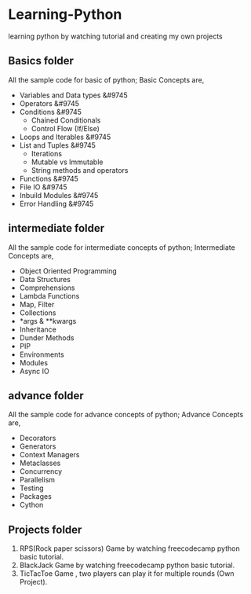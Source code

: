 # Learning-Python
learning python by watching tutorial and creating my own projects

## Basics folder 
  All the sample code for basic of python;
  Basic Concepts are,
  - Variables and Data types &#9745
  - Operators &#9745
  - Conditions &#9745
    - Chained Conditionals
    - Control Flow (If/Else)
  - Loops and Iterables &#9745
  - List and Tuples &#9745
    - Iterations
    - Mutable vs Immutable
    - String methods and operators
  - Functions &#9745
  - File IO &#9745
  - Inbuild Modules &#9745
  - Error Handling &#9745

## intermediate folder
  All the sample code for intermediate concepts of python;
  Intermediate Concepts are,
  - Object Oriented Programming
  - Data Structures
  - Comprehensions 
  - Lambda Functions
  - Map, Filter
  - Collections
  - *args & **kwargs
  - Inheritance
  - Dunder Methods
  - PIP
  - Environments
  - Modules
  - Async IO

## advance folder
  All the sample code for advance concepts of python;
  Advance Concepts are,
  - Decorators
  - Generators 
  - Context Managers
  - Metaclasses
  - Concurrency 
  - Parallelism 
  - Testing
  - Packages
  - Cython

##  Projects folder
  1. RPS(Rock paper scissors) Game by watching freecodecamp python basic tutorial.
  2. BlackJack Game by watching freecodecamp python basic tutorial.
  3. TicTacToe Game , two players can play it for multiple rounds (Own Project).
